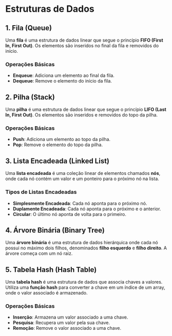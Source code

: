 # Estruturas de Dados

## 1. Fila (Queue)
Uma **fila** é uma estrutura de dados linear que segue o princípio **FIFO (First In, First Out)**. Os elementos são inseridos no final da fila e removidos do início. 

### Operações Básicas
- **Enqueue**: Adiciona um elemento ao final da fila.
- **Dequeue**: Remove o elemento do início da fila.

## 2. Pilha (Stack)
Uma **pilha** é uma estrutura de dados linear que segue o princípio **LIFO (Last In, First Out)**. Os elementos são inseridos e removidos do topo da pilha. 

### Operações Básicas
- **Push**: Adiciona um elemento ao topo da pilha.
- **Pop**: Remove o elemento do topo da pilha.

## 3. Lista Encadeada (Linked List)
Uma **lista encadeada** é uma coleção linear de elementos chamados **nós**, onde cada nó contém um valor e um ponteiro para o próximo nó na lista. 

### Tipos de Listas Encadeadas
- **Simplesmente Encadeada**: Cada nó aponta para o próximo nó.
- **Duplamente Encadeada**: Cada nó aponta para o próximo e o anterior.
- **Circular**: O último nó aponta de volta para o primeiro.

## 4. Árvore Binária (Binary Tree)
Uma **árvore binária** é uma estrutura de dados hierárquica onde cada nó possui no máximo dois filhos, denominados **filho esquerdo** e **filho direito**. A árvore começa com um nó raiz.


## 5. Tabela Hash (Hash Table)
Uma **tabela hash** é uma estrutura de dados que associa chaves a valores. Utiliza uma **função hash** para converter a chave em um índice de um array, onde o valor associado é armazenado.

### Operações Básicas
- **Inserção**: Armazena um valor associado a uma chave.
- **Pesquisa**: Recupera um valor pela sua chave.
- **Remoção**: Remove o valor associado a uma chave.


